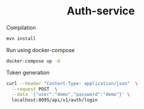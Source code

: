 <h1 align="center">Auth-service</h1>

Compilation

```sh
mvn install
```

Run using docker-compose

```sh
docker-compose up -d
```

Token generation

```sh
curl --header "Content-Type: application/json"  \
  --request POST  \
  --data '{"user":"demo","password":"demo"}' \
  localhost:8095/api/v1/auth/login
```
